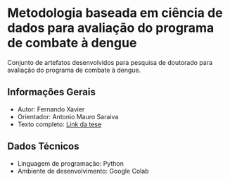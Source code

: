 # Metodologia baseada em ciência de dados para avaliação do programa de combate à dengue
Conjunto de artefatos desenvolvidos para pesquisa de doutorado para avaliação do programa de combate à dengue.

## Informações Gerais

- Autor: Fernando Xavier
- Orientador: Antonio Mauro Saraiva
- Texto completo: [Link da tese](https://www.teses.usp.br/teses/disponiveis/3/3141/tde-09112023-115721/pt-br.php)


## Dados Técnicos
- Linguagem de programação: Python
- Ambiente de desenvolvimento: Google Colab
